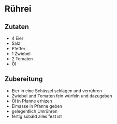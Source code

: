 # Rührei
## Zutaten
- 4 Eier
- Salz
- Pfeffer
- 1 Zwiebel
- 2 Tomaten
- Öl
## Zubereitung
- Eier in eine Schüssel schlagen und verrühren
- Zwiebel und Tomaten fein würfeln und dazugeben
- Öl in Pfanne erhizen
- Eimasse in Pfanne geben
- gelegentlich Umrühren
- fertig sobald alles fest ist

